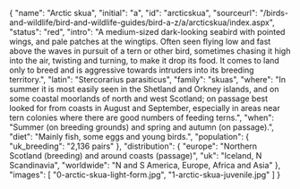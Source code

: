{
	"name": "Arctic skua",
	"initial": "a",
	"id": "arcticskua",
	"sourceurl": "/birds-and-wildlife/bird-and-wildlife-guides/bird-a-z/a/arcticskua/index.aspx",
	"status": "red",
	"intro": "A medium-sized dark-looking seabird with pointed wings, and pale patches at the wingtips.  Often seen flying low and fast above the waves in pursuit of a tern or other bird, sometimes chasing it high into the air, twisting and turning, to make it drop its food.  It comes to land only to breed and is aggressive towards intruders into its breeding territory.",
	"latin": "Stercorarius parasiticus",
	"family": "skuas",
	"where": "In summer it is most easily seen in the Shetland and Orkney islands, and on some coastal moorlands of north and west Scotland; on passage best looked for from coasts in August and September, especially in areas near tern colonies where there are good numbers of feeding terns.",
	"when": "Summer (on breeding grounds) and spring and autumn (on passage).",
	"diet": "Mainly fish, some eggs and young birds.",
	"population": {
		"uk_breeding": "2,136 pairs"
	},
	"distribution": {
		"europe": "Northern Scotland (breeding) and around coasts (passage)",
		"uk": "Iceland, N Scandinavia",
		"worldwide": "N and S America, Europe, Africa and Asia"
	},
	"images": [
		"0-arctic-skua-light-form.jpg",
		"1-arctic-skua-juvenile.jpg"
	]
}
